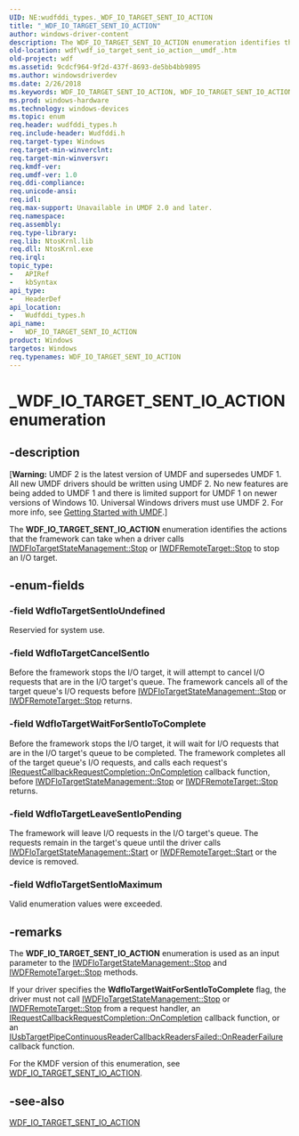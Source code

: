 ```yaml
---
UID: NE:wudfddi_types._WDF_IO_TARGET_SENT_IO_ACTION
title: "_WDF_IO_TARGET_SENT_IO_ACTION"
author: windows-driver-content
description: The WDF_IO_TARGET_SENT_IO_ACTION enumeration identifies the actions that the framework can take when a driver calls IWDFIoTargetStateManagement::Stop or IWDFRemoteTarget::Stop to stop an I/O target.
old-location: wdf\wdf_io_target_sent_io_action__umdf_.htm
old-project: wdf
ms.assetid: 9cdcf964-9f2d-437f-8693-de5bb4bb9895
ms.author: windowsdriverdev
ms.date: 2/26/2018
ms.keywords: WDF_IO_TARGET_SENT_IO_ACTION, WDF_IO_TARGET_SENT_IO_ACTION enumeration, WdfIoTargetCancelSentIo, WdfIoTargetLeaveSentIoPending, WdfIoTargetSentIoMaximum, WdfIoTargetSentIoUndefined, WdfIoTargetWaitForSentIoToComplete, _WDF_IO_TARGET_SENT_IO_ACTION, umdf.wdf_io_target_sent_io_action__umdf_, umdfstructs_c5c41acc-35ac-4894-bb1b-af3b3a9b75d1.xml, wdf.wdf_io_target_sent_io_action__umdf_, wudfddi_types/WDF_IO_TARGET_SENT_IO_ACTION, wudfddi_types/WdfIoTargetCancelSentIo, wudfddi_types/WdfIoTargetLeaveSentIoPending, wudfddi_types/WdfIoTargetSentIoMaximum, wudfddi_types/WdfIoTargetSentIoUndefined, wudfddi_types/WdfIoTargetWaitForSentIoToComplete
ms.prod: windows-hardware
ms.technology: windows-devices
ms.topic: enum
req.header: wudfddi_types.h
req.include-header: Wudfddi.h
req.target-type: Windows
req.target-min-winverclnt: 
req.target-min-winversvr: 
req.kmdf-ver: 
req.umdf-ver: 1.0
req.ddi-compliance: 
req.unicode-ansi: 
req.idl: 
req.max-support: Unavailable in UMDF 2.0 and later.
req.namespace: 
req.assembly: 
req.type-library: 
req.lib: NtosKrnl.lib
req.dll: NtosKrnl.exe
req.irql: 
topic_type:
-	APIRef
-	kbSyntax
api_type:
-	HeaderDef
api_location:
-	Wudfddi_types.h
api_name:
-	WDF_IO_TARGET_SENT_IO_ACTION
product: Windows
targetos: Windows
req.typenames: WDF_IO_TARGET_SENT_IO_ACTION
---
```


# _WDF_IO_TARGET_SENT_IO_ACTION enumeration


## -description


<p class="CCE_Message">[<b>Warning:</b> UMDF 2 is the latest version of UMDF and supersedes UMDF 1.  All new UMDF drivers should be written using UMDF 2.  No new features are being added to UMDF 1 and there is limited support for UMDF 1 on newer versions of Windows 10.  Universal Windows drivers must use UMDF 2.  For more info, see <a href="https://docs.microsoft.com/en-us/windows-hardware/drivers/wdf/getting-started-with-umdf-version-2">Getting Started with UMDF</a>.]


The <b>WDF_IO_TARGET_SENT_IO_ACTION</b> enumeration identifies the actions that the framework can take when a driver calls <a href="https://msdn.microsoft.com/library/windows/hardware/ff559217">IWDFIoTargetStateManagement::Stop</a> or  <a href="https://msdn.microsoft.com/library/windows/hardware/ff560289">IWDFRemoteTarget::Stop</a> to stop an I/O target.


## -enum-fields




### -field WdfIoTargetSentIoUndefined

Reservied for system use.


### -field WdfIoTargetCancelSentIo

Before the framework stops the I/O target, it will attempt to cancel I/O requests that are in the I/O target's queue. The framework cancels all of the target queue's I/O requests before <a href="https://msdn.microsoft.com/library/windows/hardware/ff559217">IWDFIoTargetStateManagement::Stop</a> or <a href="https://msdn.microsoft.com/library/windows/hardware/ff560289">IWDFRemoteTarget::Stop</a> returns.


### -field WdfIoTargetWaitForSentIoToComplete

Before the framework stops the I/O target, it will wait for I/O requests that are in the I/O target's queue to be completed. The framework completes all of the target queue's I/O requests, and calls each request's <a href="https://msdn.microsoft.com/library/windows/hardware/ff556905">IRequestCallbackRequestCompletion::OnCompletion</a> callback function, before <a href="https://msdn.microsoft.com/library/windows/hardware/ff559217">IWDFIoTargetStateManagement::Stop</a> or <a href="https://msdn.microsoft.com/library/windows/hardware/ff560289">IWDFRemoteTarget::Stop</a> returns.


### -field WdfIoTargetLeaveSentIoPending

The framework will leave I/O requests in the I/O target's queue. The requests remain in the target's queue until the driver calls <a href="https://msdn.microsoft.com/library/windows/hardware/ff559213">IWDFIoTargetStateManagement::Start</a> or <a href="https://msdn.microsoft.com/library/windows/hardware/ff560280">IWDFRemoteTarget::Start</a> or the device is removed.


### -field WdfIoTargetSentIoMaximum

Valid enumeration values were exceeded.


## -remarks



The <b>WDF_IO_TARGET_SENT_IO_ACTION</b> enumeration is used as an input parameter to the <a href="https://msdn.microsoft.com/library/windows/hardware/ff559217">IWDFIoTargetStateManagement::Stop</a> and  <a href="https://msdn.microsoft.com/library/windows/hardware/ff560289">IWDFRemoteTarget::Stop</a> methods.

If your driver specifies the <b>WdfIoTargetWaitForSentIoToComplete</b> flag, the driver must not call <a href="https://msdn.microsoft.com/library/windows/hardware/ff559217">IWDFIoTargetStateManagement::Stop</a> or <a href="https://msdn.microsoft.com/library/windows/hardware/ff560289">IWDFRemoteTarget::Stop</a> from a request handler, an <a href="https://msdn.microsoft.com/library/windows/hardware/ff556905">IRequestCallbackRequestCompletion::OnCompletion</a> callback function, or an <a href="https://msdn.microsoft.com/library/windows/hardware/ff556915">IUsbTargetPipeContinuousReaderCallbackReadersFailed::OnReaderFailure</a> callback function.

For the KMDF version of this enumeration, see <a href="https://msdn.microsoft.com/library/windows/hardware/ff552388">WDF_IO_TARGET_SENT_IO_ACTION</a>.




## -see-also




<a href="https://msdn.microsoft.com/library/windows/hardware/ff552388">WDF_IO_TARGET_SENT_IO_ACTION</a>
 

 

